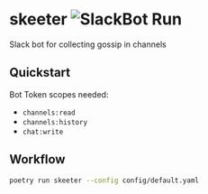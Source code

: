 # skeeter ![SlackBot Run](https://github.com/janaab11/skeeter/workflows/SlackBot%20Run/badge.svg)

Slack bot for collecting gossip in channels

## Quickstart

Bot Token scopes needed:
 * `channels:read`
 * `channels:history`
 * `chat:write`
 
## Workflow

``` bash
poetry run skeeter --config config/default.yaml
```
